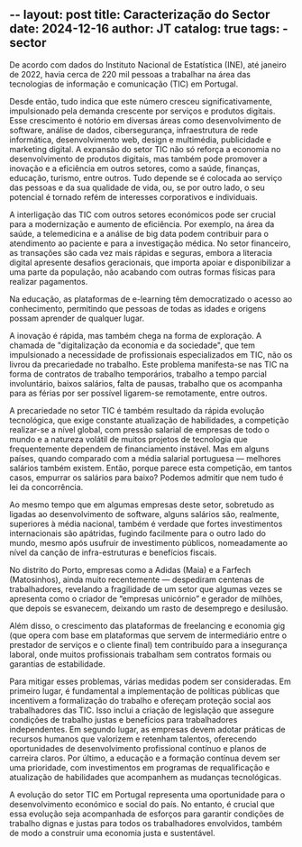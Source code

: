 --
layout:     post
title:      Caracterização do Sector
date:       2024-12-16
author:     JT
catalog: true
tags:
    - sector
---
De acordo com dados do Instituto Nacional de Estatística (INE), até janeiro de 2022, havia cerca de 220 mil pessoas a trabalhar na área das tecnologias de informação e comunicação (TIC) em Portugal.

Desde então, tudo indica que este número cresceu significativamente, impulsionado pela demanda crescente por serviços e produtos digitais. Esse crescimento é notório em diversas áreas como desenvolvimento de software, análise de dados, cibersegurança, infraestrutura de rede informática, desenvolvimento web, design e multimédia, publicidade e marketing digital. A expansão do setor TIC não só reforça a economia no desenvolvimento de produtos digitais, mas também pode promover a inovação e a eficiência em outros setores, como a saúde, finanças, educação, turismo, entre outros. Tudo depende se é colocada ao serviço das pessoas e da sua qualidade de vida, ou, se por outro lado, o seu potencial é tornado refém de interesses corporativos e individuais. 

A interligação das TIC com outros setores económicos pode ser crucial para a modernização e aumento de eficiência. Por exemplo, na área da saúde, a telemedicina e a análise de big data podem contribuir para o atendimento ao paciente e para a investigação médica. No setor financeiro, as transações são cada vez mais rápidas e seguras, embora a literacia digital apresente desafios geracionais, que importa apoiar e disponibilizar a uma parte da população, não acabando com outras formas físicas para realizar pagamentos. 

Na educação, as plataformas de e-learning têm democratizado o acesso ao conhecimento, permitindo que pessoas de todas as idades e origens possam aprender de qualquer lugar.

A inovação é rápida, mas também chega na forma de exploração. A chamada de "digitalização da economia e da sociedade", que tem impulsionado a necessidade de profissionais especializados em TIC, não os livrou da precariedade no trabalho. Este problema manifesta-se nas TIC na forma de contratos de trabalho temporários, trabalho a tempo parcial involuntário, baixos salários, falta de pausas, trabalho que os acompanha para as férias por ser possível ligarem-se remotamente, entre outros.

A precariedade no setor TIC é também resultado da rápida evolução tecnológica, que exige constante atualização de habilidades, a competição realizar-se a nível global, com pressão salarial de empresas de todo o mundo e a natureza volátil de muitos projetos de tecnologia que frequentemente dependem de financiamento instável. Mas em alguns países, quando comparado com a média salarial portuguesa — melhores salários também existem. Então, porque parece esta competição, em tantos casos, empurrar os salários para baixo? Podemos admitir que nem tudo é lei da concorrência. 

Ao mesmo tempo que em algumas empresas deste setor, sobretudo as ligadas ao desenvolvimento de software, alguns salários são, realmente, superiores à média nacional, também é verdade que fortes investimentos internacionais são apátridas, fugindo facilmente para o outro lado do mundo, mesmo após usufruir de investimento públicos, nomeadamente ao nível da canção de infra-estruturas e benefícios fiscais. 

No distrito do Porto, empresas como a Adidas (Maia) e a Farfech (Matosinhos), ainda muito recentemente — despediram centenas de trabalhadores, revelando a fragilidade de um setor que algumas vezes se apresenta como o criador de “empresas unicórnio” e gerador de milhões, que depois se esvanecem, deixando um rasto de desemprego e desilusão. 

Além disso, o crescimento das plataformas de freelancing e economia gig (que opera com base em plataformas que servem de intermediário entre o prestador de serviços e o cliente final) tem contribuído para a insegurança laboral, onde muitos profissionais trabalham sem contratos formais ou garantias de estabilidade.

Para mitigar esses problemas, várias medidas podem ser consideradas. Em primeiro lugar, é fundamental a implementação de políticas públicas que incentivem a formalização do trabalho e ofereçam proteção social aos trabalhadores das TIC. Isso inclui a criação de legislação que assegure condições de trabalho justas e benefícios para trabalhadores independentes. Em segundo lugar, as empresas devem adotar práticas de recursos humanos que valorizem e retenham talentos, oferecendo oportunidades de desenvolvimento profissional contínuo e planos de carreira claros. Por último, a educação e a formação contínua devem ser uma prioridade, com investimentos em programas de requalificação e atualização de habilidades que acompanhem as mudanças tecnológicas.

A evolução do setor TIC em Portugal representa uma oportunidade para o desenvolvimento económico e social do país. No entanto, é crucial que essa evolução seja acompanhada de esforços para garantir condições de trabalho dignas e justas para todos os trabalhadores envolvidos, também de modo a construir uma economia justa e sustentável.
